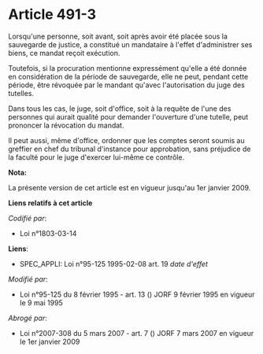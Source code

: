 # Article 491-3

Lorsqu'une personne, soit avant, soit après avoir été placée sous la sauvegarde de justice, a constitué un mandataire à
l'effet d'administrer ses biens, ce mandat reçoit exécution.

Toutefois, si la procuration mentionne expressément qu'elle a été donnée en considération de la période de sauvegarde, elle
ne peut, pendant cette période, être révoquée par le mandant qu'avec l'autorisation du juge des tutelles.

Dans tous les cas, le juge, soit d'office, soit à la requête de l'une des personnes qui aurait qualité pour demander
l'ouverture d'une tutelle, peut prononcer la révocation du mandat.

Il peut aussi, même d'office, ordonner que les comptes seront soumis au greffier en chef du tribunal d'instance pour
approbation, sans préjudice de la faculté pour le juge d'exercer lui-même ce contrôle.

**Nota:**

La présente version de cet article est en vigueur jusqu'au 1er janvier 2009.

**Liens relatifs à cet article**

_Codifié par_:

  - Loi n°1803-03-14

**Liens**:

  - SPEC_APPLI: Loi n°95-125 1995-02-08 art. 19 *date d'effet*

_Modifié par_:

  - Loi n°95-125 du 8 février 1995 - art. 13 () JORF 9 février 1995 en vigueur le 9 mai 1995

_Abrogé par_:

  - Loi n°2007-308 du 5 mars 2007 - art. 7 () JORF 7 mars 2007 en vigueur le 1er janvier 2009
